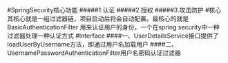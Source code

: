 #SpringSecurity核心功能
#####1.认证
#####2.授权
#####3.攻击防护
#核心
其核心就是一组过滤器链，项目启动后将会自动配置。最核心的就是 BasicAuthenticationFilter 用来认证用户的身份，一个在spring security中一种过滤器处理一种认证方式
#Interface
####一、UserDetailsService接口提供了loadUserByUsername方法，即通过用户名加载用户
####二、UsernamePasswordAuthenticationFilter用户名密码认证过滤器